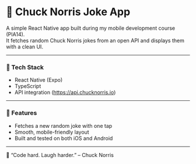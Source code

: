 # 🤠 Chuck Norris Joke App

A simple React Native app built during my mobile development course (PIA14).  
It fetches random Chuck Norris jokes from an open API and displays them with a clean UI.

---

### 🧠 Tech Stack
- React Native (Expo)
- TypeScript
- API integration (https://api.chucknorris.io)

---

### 🚀 Features
- Fetches a new random joke with one tap  
- Smooth, mobile-friendly layout  
- Built and tested on both iOS and Android  

---

💬 “Code hard. Laugh harder.” – Chuck Norris
